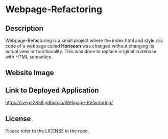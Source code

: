 # Webpage-Refactoring

## Description
Webpage-Refactoring is a small project where the index.html and style.css code of a webpage called **Horiseon** was changed without changing its actual view or functionality. This was done to replace original codebase with HTML semantics.

## Website Image





## Link to Deployed Application
https://rvega2839.github.io/Webpage-Refactoring/

## License

Please refer to the LICENSE in the repo.
